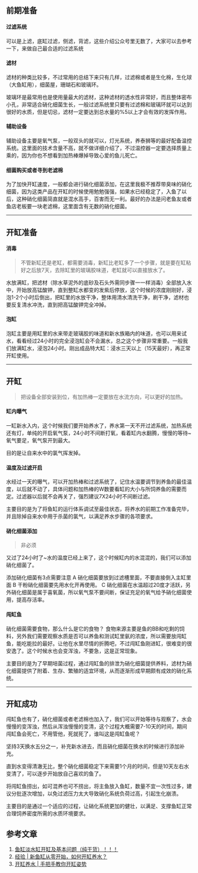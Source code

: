## 前期准备

#### 过滤系统

可以是上滤，底缸过滤，侧滤，背滤，这些介绍公众号里无数了，大家可以去参考一下，来做自己最合适的过滤系统

#### 滤材

滤材的种类比较多，不过常用的总结下来只有几样，过滤棉或者是生化棉，生化球（大鱼缸用），细菌屋，珊瑚石和玻璃环。

玻璃环是最常用也是使用量最大的滤材，这种滤材的透水性非常好，而且整体密布小孔，非常适合硝化细菌生长，一般过滤系统里只要有过滤棉和玻璃环就可以达到很好的水质，但是切忌，滤材一定要达到总水量的%5以上才会有效的发挥作用。

#### 辅助设备

辅助设备主要是氧气泵，一般双头的就可以，灯光系统，养泰狮等的最好配备温控系统。这里面的技术含量不高，就不做详细介绍了，不过温控器一定要选择质量上乘的，因为你也不想看到加热棒爆掉导致心爱的鱼儿死亡。

#### 细菌购买或者寻到老滤棉

为了加快开缸速度，一般都会进行硝化细菌添加，在这里我极不推荐带臭味的硝化细菌，因为这类产品在开缸的时候使用勉勉强强，如果水已经稳定了，入鱼了以后，这种硝化细菌简直就是混水高手，百害而无一利。最好的办法是问老鱼友或者鱼店老板要一块老滤棉，这里面含有无数的硝化细菌。

---

## 开缸准备

#### 消毒

> 不管新缸还是老缸，都需要消毒，新缸比老缸多了一个步骤，就是要在缸粘好之后放7天，去除缸里的玻璃胶味道，老缸就可以直接放水了。

水放满缸，把滤材（除水草泥外的底砂及石头外需同步骤一一样消毒）全部放入水中，开始放高锰酸钾，直到整缸水都变的发紫后停放，这个时候的浓度刚刚好，浸泡1-2个小时后倒出，把缸里的水放干净，整体用清水清洗干净，刷干净，滤材也要反复清水冲洗，直到把高锰酸钾完全冲掉。

#### 泡缸

泡缸主要是用缸里的水来带走玻璃胶的味道和新水族箱内的味道，也可以用来试水，看看经过24小时的完全浸泡缸会不会漏水，总之这个步骤非常重要。一般我们放满缸水，浸泡24小时。刚出成品特大缸：浸水三天以上（15天最好），再正常开缸使用。

---

## 开缸

> 把设备全部安装到位，有加热棒一定要放在水流方向，可以更好的加热。

#### 缸内曝气

一缸新水入内，这个时候我们要开始养水了，养水第一天不开过滤系统，加热系统还有灯，单纯的开启氧气泵，24小时不间断打氧，看着缸内水翻腾，慢慢的等待~氧气要足，氧气泵开到最大。

目的是让自来水中的氯气挥发掉。

#### 温度及过滤开启

水经过一天的曝气，可以开加热棒和过滤系统了，记住水温要调节到养鱼的最佳温度，以后就不动了，具体问题和加热棒的W数要看缸的大小与所饲养鱼的需要而定。过滤器以后就不会再关了，强烈建议7X24小时不间断过滤。

主要目的是为了将鱼缸的运行体系调试至最佳状态，将养水的前期工作准备完毕，并且除掉自来水中用于杀菌的氯气，以满足养水步骤的各项要求。

#### 硝化细菌添加

> 非必须

又过了24小时了~水的温度已经上来了，这个时候缸内的水混混的，我们可以添加硝化细菌了。

添加硝化细菌有3点需要注意
A 硝化细菌要放到过滤槽里面，不要直接倒入主缸里面
B 干粉硝化细菌要先用水化开再使用。
C 硝化细菌在水温超过20度才活跃，另外硝化细菌是属于喜氧菌，所以氧气泵不要间断，保证充足的氧气给予硝化细菌使用，提高存活率。

#### 闯缸鱼

硝化细菌需要食物，那么什么是它的食物？
食物来源主要是鱼的BB和吃剩的饲料，另外我们需要观察水质是否可以养鱼和测试缸里氨的浓度，所以需要放闯缸鱼，能吃能拉的最好。让他在水里尽情的折腾吧，不过闯缸鱼刚进缸，很难变的很安逸了。这个时候水也会变浑浊，不要急，这是正常现象。

主要目的是为了早期培菌过程，通过闯缸鱼的排泄为硝化细菌提供养料，滤材为硝化细菌提供了附着、生存、繁殖的适宜环境，从而逐渐形成早期颇有成效的硝化系统。

---

## 开缸成功

闯缸鱼也有了，硝化细菌或者老滤棉也加入了，我们可以开始等待与观察了，水会慢慢的变浑浊，然后从浑浊慢慢的变清，这个过程大概需要7-10天的时间，期间闯缸鱼会死亡，不用管他，死就死了，谁叫这是闯缸鱼呢？

坚持3天换水五分之一，补充新水进去，而且硝化细菌在换水的时候进行添加补充。

直到水变得清澈无比，整个硝化细菌稳定下来需要1个月的时间，但是10天左右水变清了，可以逐步开始放自己喜欢的鱼了。

将闯缸鱼捞出，如可混养也可不捞出，将主鱼放入鱼缸，数量不宜一次性过多，建议分批逐次增加，以免过滤压力太大导致硝化系统负荷过高，引起生化崩溃。

主要目的是通过一个适应的过程，让硝化系统更加的健壮，以满足、支撑鱼缸正常合理饲养密度所需的水质环境要求。

## 参考文章

1. [鱼缸淡水缸开缸及基本问题（纯干货）！！！](https://zhuanlan.zhihu.com/p/143545731)
2. [经验 | 新鱼缸从零开始，如何开缸养水？](https://zhuanlan.zhihu.com/p/149146692)
3. [开缸养水 | 手把手教你开缸姿势](https://www.sohu.com/a/325720036_644568) 

